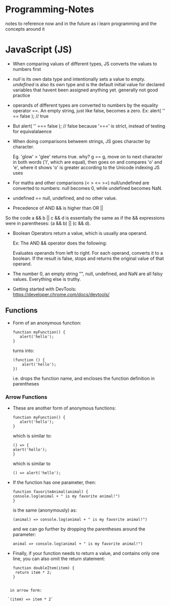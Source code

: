 # Programming-Notes
notes to reference now and in the future as i learn programming and the concepts around it

# JavaScript (JS)
* When comparing values of different types, JS converts the values to numbers first
* _null_ is its own data type and intentionally sets a value to empty. _undefined_ is also its own type and is the default initial value for declared variables that havent been assigned anything yet. generally not good practice 
* operands of different types are converted to numbers by the equality operator ==. An empty string, just like false, becomes a zero. Ex: alert( '' == false ); // true
* But alert( '' === false ); // false because '===' is strict, instead of testing for equivalalaence
* When doing comparisons betweem strings, JS goes character by character.
 
  Eg. 'glow' > 'glee' returns true. why? g == g, move on to next character in both words ('l', which are equal),
  then goes on and compares 'o' and 'e', where it shows 'o' is greater according to the Unicode indexing JS uses
* For maths and other comparisons (< > <= >=)
  null/undefined are converted to numbers: null becomes 0, while undefined becomes NaN.
* undefined == null, undefined, and no other value. 
* Precedence of AND && is higher than OR ||

So the code a && b || c && d is essentially the same as if the && expressions were in parentheses: (a && b) || (c && d).

* Boolean Operators return a value, which is usually ana operand.

  Ex: The AND && operator does the following:

   Evaluates operands from left to right.
   For each operand, converts it to a boolean. If the result is false, stops and returns the original value of that operand.
   
* The number 0, an empty string "", null, undefined, and NaN are all falsy values. Everything else is truthy.
* Getting started with DevTools: https://developer.chrome.com/docs/devtools/

## Functions

* Form of an anonymous function:

  ```
  function myFunction() {
     alert('hello');
  }
  ```
 
  turns into: 
  
  ```
  (function () {
      alert('hello');
  })
  ```
  
  i.e. drops the function name, and encloses the function definition in parentheses
  
### Arrow Functions

* These are another form of anonymous functions:

  ```
  function myFunction() {
     alert('hello');    
  }
  ```
  
  which is similar to: 
  
  ```
  () => {
  alert('hello'); 
  }
  ```
  
  which is similar to
  
  `() => alert('hello');`
 
 * If the function has one parameter, then:

     ```
     function favoriteAnimal(animal) {
     console.log(animal + " is my favorite animal!")
   }
     ```
     
    is the same (anonymously) as:
    
    `(animal) => console.log(animal + " is my favorite animal!")`
    
    and we can go further by dropping the parentheses around the parameter:
    
    `animal => console.log(animal + " is my favorite animal!")`
    
* Finally, if your function needs to return a value, and contains only one line, you can also omit the return statement:

  ```
  function doubleItem(item) {
   return item * 2;
  }
 ```

   in arrow form:

  `(item) => item * 2`

